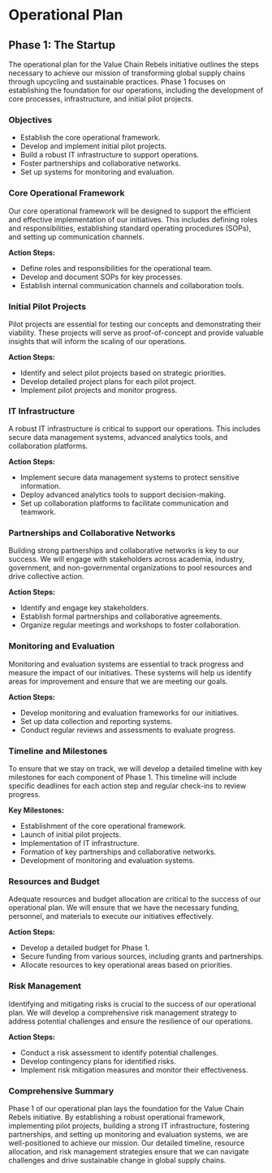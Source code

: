 # Operational Plan

## Phase 1: The Startup

The operational plan for the Value Chain Rebels initiative outlines the steps necessary to achieve our mission of transforming global supply chains through upcycling and sustainable practices. Phase 1 focuses on establishing the foundation for our operations, including the development of core processes, infrastructure, and initial pilot projects.

### Objectives

- Establish the core operational framework.
- Develop and implement initial pilot projects.
- Build a robust IT infrastructure to support operations.
- Foster partnerships and collaborative networks.
- Set up systems for monitoring and evaluation.

### Core Operational Framework

Our core operational framework will be designed to support the efficient and effective implementation of our initiatives. This includes defining roles and responsibilities, establishing standard operating procedures (SOPs), and setting up communication channels.

**Action Steps:**
- Define roles and responsibilities for the operational team.
- Develop and document SOPs for key processes.
- Establish internal communication channels and collaboration tools.

### Initial Pilot Projects

Pilot projects are essential for testing our concepts and demonstrating their viability. These projects will serve as proof-of-concept and provide valuable insights that will inform the scaling of our operations.

**Action Steps:**
- Identify and select pilot projects based on strategic priorities.
- Develop detailed project plans for each pilot project.
- Implement pilot projects and monitor progress.

### IT Infrastructure

A robust IT infrastructure is critical to support our operations. This includes secure data management systems, advanced analytics tools, and collaboration platforms.

**Action Steps:**
- Implement secure data management systems to protect sensitive information.
- Deploy advanced analytics tools to support decision-making.
- Set up collaboration platforms to facilitate communication and teamwork.

### Partnerships and Collaborative Networks

Building strong partnerships and collaborative networks is key to our success. We will engage with stakeholders across academia, industry, government, and non-governmental organizations to pool resources and drive collective action.

**Action Steps:**
- Identify and engage key stakeholders.
- Establish formal partnerships and collaborative agreements.
- Organize regular meetings and workshops to foster collaboration.

### Monitoring and Evaluation

Monitoring and evaluation systems are essential to track progress and measure the impact of our initiatives. These systems will help us identify areas for improvement and ensure that we are meeting our goals.

**Action Steps:**
- Develop monitoring and evaluation frameworks for our initiatives.
- Set up data collection and reporting systems.
- Conduct regular reviews and assessments to evaluate progress.

### Timeline and Milestones

To ensure that we stay on track, we will develop a detailed timeline with key milestones for each component of Phase 1. This timeline will include specific deadlines for each action step and regular check-ins to review progress.

**Key Milestones:**
- Establishment of the core operational framework.
- Launch of initial pilot projects.
- Implementation of IT infrastructure.
- Formation of key partnerships and collaborative networks.
- Development of monitoring and evaluation systems.

### Resources and Budget

Adequate resources and budget allocation are critical to the success of our operational plan. We will ensure that we have the necessary funding, personnel, and materials to execute our initiatives effectively.

**Action Steps:**
- Develop a detailed budget for Phase 1.
- Secure funding from various sources, including grants and partnerships.
- Allocate resources to key operational areas based on priorities.

### Risk Management

Identifying and mitigating risks is crucial to the success of our operational plan. We will develop a comprehensive risk management strategy to address potential challenges and ensure the resilience of our operations.

**Action Steps:**
- Conduct a risk assessment to identify potential challenges.
- Develop contingency plans for identified risks.
- Implement risk mitigation measures and monitor their effectiveness.

### Comprehensive Summary

Phase 1 of our operational plan lays the foundation for the Value Chain Rebels initiative. By establishing a robust operational framework, implementing pilot projects, building a strong IT infrastructure, fostering partnerships, and setting up monitoring and evaluation systems, we are well-positioned to achieve our mission. Our detailed timeline, resource allocation, and risk management strategies ensure that we can navigate challenges and drive sustainable change in global supply chains.
